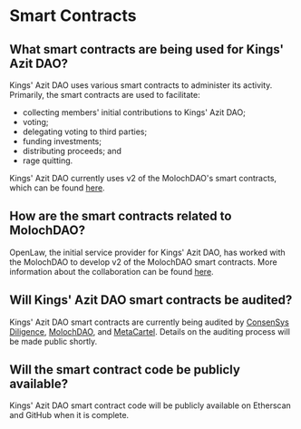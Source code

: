 # Smart Contracts

## What smart contracts are being used for Kings' Azit DAO?

Kings' Azit DAO uses various smart contracts to administer its activity. Primarily, the smart contracts are used to facilitate:

- collecting members' initial contributions to Kings' Azit DAO;
- voting;
- delegating voting to third parties;
- funding investments;
- distributing proceeds; and
- rage quitting.

Kings' Azit DAO currently uses v2 of the MolochDAO's smart contracts, which can be found [here](https://github.com/MolochVentures/moloch).

## How are the smart contracts related to MolochDAO?

OpenLaw, the initial service provider for Kings' Azit DAO, has worked with the MolochDAO to develop v2 of the MolochDAO smart contracts. More information about the collaboration can be found [here](https://medium.com/@thelaoofficial/the-lao-joins-forces-with-moloch-dao-and-metacartel-to-begin-to-standardize-dao-related-smart-b6ee4b0db071).

## Will Kings' Azit DAO smart contracts be audited?

Kings' Azit DAO smart contracts are currently being audited by [ConsenSys Diligence](https://diligence.consensys.net/), [MolochDAO](https://molochdao.com/), and [MetaCartel](https://www.metacartel.org/). Details on the auditing process will be made public shortly.

## Will the smart contract code be publicly available?

Kings' Azit DAO smart contract code will be publicly available on Etherscan and GitHub when it is complete.
